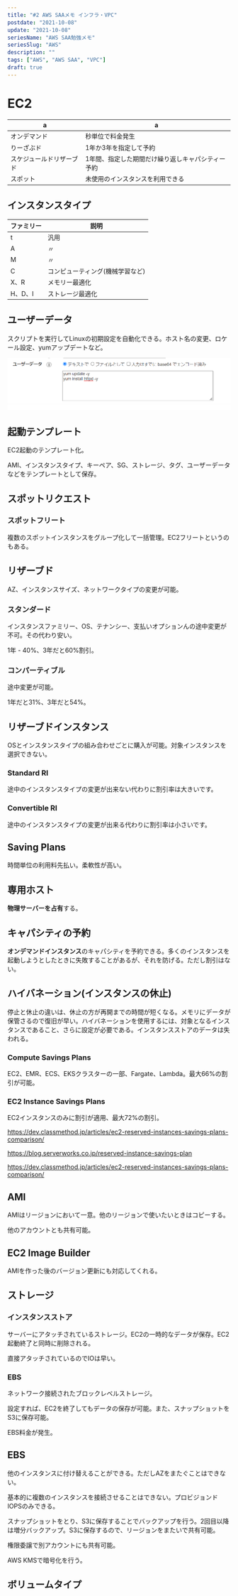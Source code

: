 ```yaml
---
title: "#2 AWS SAAメモ インフラ・VPC"
postdate: "2021-10-08"
update: "2021-10-08"
seriesName: "AWS SAA勉強メモ"
seriesSlug: "AWS"
description: ""
tags: ["AWS", "AWS SAA", "VPC"]
draft: true
---
```


# EC2

|a|a|
|---|---|
|オンデマンド|秒単位で料金発生|
|りーざぶド|1年か3年を指定して予約|
|スケジュールドリザーブド|1年間、指定した期間だけ繰り返しキャパシティー予約|
|スポット|未使用のインスタンスを利用できる|

## インスタンスタイプ

|ファミリー|説明|
|---|---|
|t|汎用|
|A|〃|
|M|〃|
|C|コンピューティング(機械学習など)|
|X、R|メモリー最適化|
|H、D、I|ストレージ最適化|

## ユーザーデータ

スクリプトを実行してLinuxの初期設定を自動化できる。ホスト名の変更、ロケール設定、yumアップデートなど。

![](./images/userdata.png)

## 起動テンプレート

EC2起動のテンプレート化。

AMI、インスタンスタイプ、キーペア、SG、ストレージ、タグ、ユーザーデータなどをテンプレートとして保存。

## スポットリクエスト

### スポットフリート

複数のスポットインスタンスをグループ化して一括管理。EC2フリートというのもある。

## リザーブド

AZ、インスタンスサイズ、ネットワークタイプの変更が可能。

### スタンダード

インスタンスファミリー、OS、テナンシー、支払いオプションんの途中変更が不可。その代わり安い。

1年 - 40%、3年だと60%割引。

### コンパーティブル

途中変更が可能。

1年だと31%、3年だと54%。

## リザーブドインスタンス

OSとインスタンスタイプの組み合わせごとに購入が可能。対象インスタンスを選択できない。

### Standard RI

途中のインスタンスタイプの変更が出来ない代わりに割引率は大きいです。

### Convertible RI

途中のインスタンスタイプの変更が出来る代わりに割引率は小さいです。

## Saving Plans

時間単位の利用料先払い。柔軟性が高い。

## 専用ホスト

**物理サーバーを占有**する。

## キャパシティの予約

**オンデマンドインスタンス**のキャパシティを予約できる。多くのインスタンスを起動しようとしたときに失敗することがあるが、それを防げる。ただし割引はない。

## ハイバネーション(インスタンスの休止)

停止と休止の違いは、休止の方が再開までの時間が短くなる。メモリにデータが保管さるので復旧が早い。ハイバネーションを使用するには、対象となるインスタンスであること、さらに設定が必要である。インスタンスストアのデータは失われる。

### Compute Savings Plans

EC2、EMR、ECS、EKSクラスターの一部、Fargate、Lambda。最大66%の割引が可能。

### EC2 Instance Savings Plans

EC2インスタンスのみに割引が適用、最大72%の割引。

https://dev.classmethod.jp/articles/ec2-reserved-instances-savings-plans-comparison/

https://blog.serverworks.co.jp/reserved-instance-savings-plan

https://dev.classmethod.jp/articles/ec2-reserved-instances-savings-plans-comparison/

## AMI

AMIはリージョンにおいて一意。他のリージョンで使いたいときはコピーする。

他のアカウントとも共有可能。

## EC2 Image Builder

AMIを作った後のバージョン更新にも対応してくれる。




## ストレージ

### インスタンスストア

サーバーにアタッチされているストレージ。EC2の一時的なデータが保存。EC2起動終了と同時に削除される。

直接アタッチされているのでIOは早い。

### EBS

ネットワーク接続されたブロックレベルストレージ。

設定すれば、EC2を終了してもデータの保存が可能。また、スナップショットをS3に保存可能。

EBS料金が発生。

## EBS

他のインスタンスに付け替えることができる。ただしAZをまたぐことはできない。

基本的に複数のインスタンスを接続させることはできない。プロビジョンドIOPSのみできる。

スナップショットをとり、S3に保存することでバックアップを行う。2回目以降は増分バックアップ。S3に保存するので、リージョンをまたいで共有可能。

権限委譲で別アカウントにも共有可能。

AWS KMSで暗号化を行う。

## ボリュームタイプ


